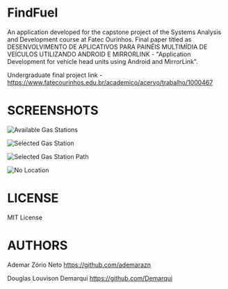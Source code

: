 # FindFuel
 An application developed for the capstone project of the Systems Analysis and Development course at Fatec Ourinhos.
 Final paper titled as DESENVOLVIMENTO DE APLICATIVOS PARA PAINÉIS MULTIMÍDIA DE VEÍCULOS UTILIZANDO ANDROID E MIRRORLINK - "Application Development for vehicle head units using Android and MirrorLink".
 
 Undergraduate final project link - https://www.fatecourinhos.edu.br/academico/acervo/trabalho/1000467

# SCREENSHOTS
![Available Gas Stations](https://raw.githubusercontent.com/ademarazn/FindFuel/master/screenshots/2017-10-27-18_33_07.png)

![Selected Gas Station](https://raw.githubusercontent.com/ademarazn/FindFuel/master/screenshots/2017-10-27-18_33_15.png)

![Selected Gas Station Path](https://raw.githubusercontent.com/ademarazn/FindFuel/master/screenshots/2017-10-27-18_33_55.png)

![No Location](https://raw.githubusercontent.com/ademarazn/FindFuel/master/screenshots/2017-10-27-18_35_47.png)

# LICENSE
MIT License

# AUTHORS
Ademar Zório Neto
https://github.com/ademarazn

Douglas Louvison Demarqui
https://github.com/Demarqui
